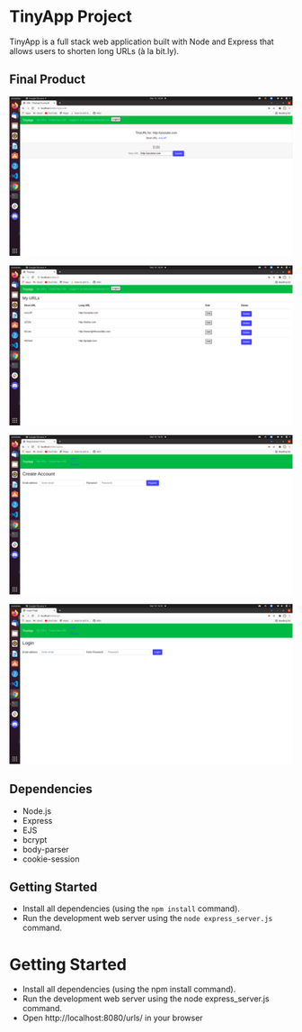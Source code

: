 # TinyApp Project

TinyApp is a full stack web application built with Node and Express that allows users to shorten long URLs (à la bit.ly).

## Final Product

!["Screenshot of Add shortURLs page"](https://github.com/ZakiyaA/tinyapp/blob/main/docs/Add-shortURL.png)


!["Screenshot of URLs page"](https://github.com/ZakiyaA/tinyapp/blob/main/docs/urls-page.png)

!["Screenshot of register page"](https://github.com/ZakiyaA/tinyapp/blob/main/docs/Registration-Page.png)

!["Screenshot of login page"](https://github.com/ZakiyaA/tinyapp/blob/main/docs/Login-Page.png)




## Dependencies

- Node.js
- Express
- EJS
- bcrypt
- body-parser
- cookie-session

## Getting Started

- Install all dependencies (using the `npm install` command).
- Run the development web server using the `node express_server.js` command.

# Getting Started
- Install all dependencies (using the npm install command).
- Run the development web server using the node express_server.js command.
- Open http://localhost:8080/urls/ in your browser